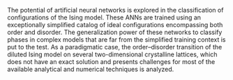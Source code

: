The potential of artificial neural networks is explored in the classification of configurations of the Ising model. These ANNs are trained using an exceptionally simplified catalog of ideal configurations encompassing both order and disorder.  The generalization power of these networks to classify phases in complex models that are far from the simplified training context is put to the test.  As a paradigmatic case, the order–disorder transition of the diluted Ising model on several two-dimensional crystalline lattices, which does not have an exact solution and presents challenges for most of the available analytical and numerical techniques is analyzed.
